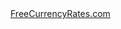<!--Currency Converter widget by FreeCurrencyRates.com -->

<div id='gcw_mainFVwtnL2KG' class='gcw_mainFVwtnL2KG'></div>
<a id='gcw_siteFVwtnL2KG' href='https://freecurrencyrates.com/en/'>FreeCurrencyRates.com</a>
<script>function reloadFVwtnL2KG(){ var sc = document.getElementById('scFVwtnL2KG');if (sc) sc.parentNode.removeChild(sc);sc = document.createElement('script');sc.type = 'text/javascript';sc.charset = 'UTF-8';sc.async = true;sc.id='scFVwtnL2KG';sc.src = 'https://freecurrencyrates.com/en/widget-vertical?iso=USD-EUR-INR-CAD-AED&df=2&p=FVwtnL2KG&v=its&source=fcr&width=245&width_title=0&firstrowvalue=1&thm=dddddd,eeeeee,E78F08,F6A828,FFFFFF,cccccc,ffffff,1C94C4,000000&title=Currency%20Converter&tzo=-330';var div = document.getElementById('gcw_mainFVwtnL2KG');div.parentNode.insertBefore(sc, div);} reloadFVwtnL2KG(); </script>
<!-- put custom styles here: .gcw_mainFVwtnL2KG{}, .gcw_headerFVwtnL2KG{}, .gcw_ratesFVwtnL2KG{}, .gcw_sourceFVwtnL2KG{} -->
<!--End of Currency Converter widget by FreeCurrencyRates.com -->
